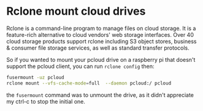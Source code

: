 # Rclone mount cloud drives

Rclone is a command-line program to manage files on cloud storage. It is a feature-rich alternative to cloud vendors' web storage interfaces. Over 40 cloud storage products support rclone including S3 object stores, business & consumer file storage services, as well as standard transfer protocols.

So if you wanted to mount your pcloud drive on a raspberry pi that doesn't support the pcloud client, you can run
`rclone config` then:

```sh
fusermount -uz pcloud
rclone mount --vfs-cache-mode=full  --daemon pcloud:/ pcloud
```

the `fusermount` command was to unmount the drive, as it didn't appreciate my ctrl-c to stop the initial one.
